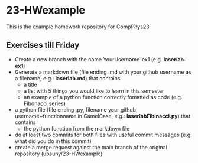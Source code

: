 # 23-HWexample
This is the example homework repository for CompPhys23

## Exercises till Friday

- Create a new branch with the name YourUsername-ex1 (e.g. __laserlab-ex1__)
- Generate a markdown file (file ending .md with your github username as a filename, e.g.: __laserlab.md__) that contains
  - a title
  - a list with 5 things you would like to learn in this semester
  - an example of a python function correctly fomatted as code (e.g. Fibonacci series)
- a python file (file ending .py, filename your github username+functionname in CamelCase, e.g.: __laserlabFibinacci.py__) that contains
  - the python function from the markdown file
- do at least two commits for both files with useful commit messages (e.g. what did you do in this commit)
- create a merge request against the main branch of the original repository (ubsuny/23-HWexample)
